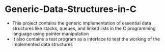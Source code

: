 # Generic-Data-Structures-in-C
* This project contains the generic implementation of essential data structures like stacks, queues, and linked lists in the C programming language using pointer manipulation
* It also contains a test program as a interface to test the working of the implemented data structures

